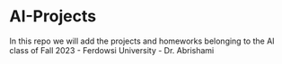 # AI-Projects
In this repo we will add the projects and homeworks belonging to the AI class of Fall 2023 - Ferdowsi University - Dr. Abrishami
